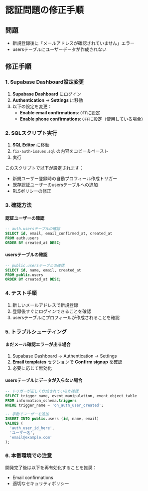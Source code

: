 # 認証問題の修正手順

## 問題
- 新規登録後に「メールアドレスが確認されていません」エラー
- usersテーブルにユーザーデータが作成されない

## 修正手順

### 1. Supabase Dashboard設定変更

1. **Supabase Dashboard** にログイン
2. **Authentication** → **Settings** に移動
3. 以下の設定を変更：
   - **Enable email confirmations**: `OFF`に設定
   - **Enable phone confirmations**: `OFF`に設定（使用している場合）

### 2. SQLスクリプト実行

1. **SQL Editor** に移動
2. `fix-auth-issues.sql` の内容をコピー＆ペースト
3. 実行

このスクリプトで以下が設定されます：
- 新規ユーザー登録時の自動プロフィール作成トリガー
- 既存認証ユーザーのusersテーブルへの追加
- RLSポリシーの修正

### 3. 確認方法

#### 認証ユーザーの確認
```sql
-- auth.usersテーブルの確認
SELECT id, email, email_confirmed_at, created_at 
FROM auth.users 
ORDER BY created_at DESC;
```

#### usersテーブルの確認
```sql
-- public.usersテーブルの確認
SELECT id, name, email, created_at 
FROM public.users 
ORDER BY created_at DESC;
```

### 4. テスト手順

1. 新しいメールアドレスで新規登録
2. 登録後すぐにログインできることを確認
3. usersテーブルにプロフィールが作成されることを確認

### 5. トラブルシューティング

#### まだメール確認エラーが出る場合
1. Supabase Dashboard → Authentication → Settings
2. **Email templates** セクションで **Confirm signup** を確認
3. 必要に応じて無効化

#### usersテーブルにデータが入らない場合
```sql
-- トリガーが正しく作成されているか確認
SELECT trigger_name, event_manipulation, event_object_table 
FROM information_schema.triggers 
WHERE trigger_name = 'on_auth_user_created';

-- 手動でユーザーを追加
INSERT INTO public.users (id, name, email)
VALUES (
  'auth_user_id_here',
  'ユーザー名',
  'email@example.com'
);
```

### 6. 本番環境での注意

開発完了後は以下を再有効化することを推奨：
- Email confirmations
- 適切なセキュリティポリシー